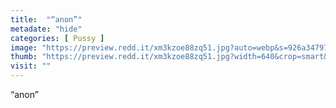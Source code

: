 ```yaml
---
title:  "“anon”"
metadate: "hide"
categories: [ Pussy ]
image: "https://preview.redd.it/xm3kzoe88zq51.jpg?auto=webp&s=926a347977a64e965df7fad615fb3175b867af54"
thumb: "https://preview.redd.it/xm3kzoe88zq51.jpg?width=640&crop=smart&auto=webp&s=e5a4027cd2c279f8702c665cc421568dc48f2d35"
visit: ""
---
```

“anon”
